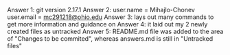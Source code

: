 Answer 1: git version 2.17.1
Answer 2: user.name = Mihajlo-Chonev       user.email = mc291218@ohio.edu
Answer 3: lays out many commands to get more information and guidance on
Answer 4: it laid out my 2 newly created files as untracked
Answer 5: README.md file was added to the area of "Changes to be commited", whereas answers.md is still in "Untracked files"
